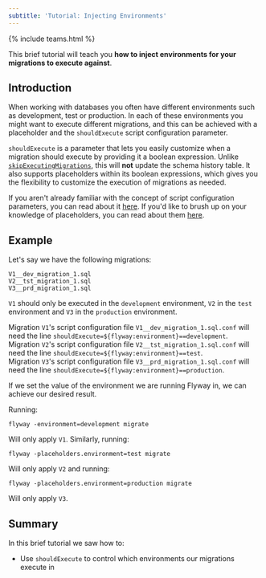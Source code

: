 ```yaml
---
subtitle: 'Tutorial: Injecting Environments'
---
```


{% include teams.html %}

This brief tutorial will teach you **how to inject environments for your migrations to execute against**.

## Introduction

When working with databases you often have different environments such as development, test or production. In each of these environments you might want to execute different migrations, and this can be achieved with a placeholder and the `shouldExecute` script configuration parameter.

`shouldExecute` is a parameter that lets you easily customize when a migration should execute by providing it a boolean expression. Unlike [`skipExecutingMigrations`](<Configuration/Flyway Namespace/Flyway Skip Executing Migrations Setting>), this will **not** update the schema history table. It also supports placeholders within its boolean expressions, which gives you the flexibility to customize the execution of migrations as needed.

If you aren't already familiar with the concept of script configuration parameters, you can read about it [here](<Script Configuration>). If you'd like to brush up on your knowledge of placeholders, you can read about them [here](https://documentation.red-gate.com/flyway/flyway-concepts/migrations/migration-placeholders).

## Example

Let's say we have the following migrations:

```
V1__dev_migration_1.sql
V2__tst_migration_1.sql
V3__prd_migration_1.sql
```

`V1` should only be executed in the `development` environment, `V2` in the `test` environment and `V3` in the `production` environment.

Migration `V1`'s script configuration file `V1__dev_migration_1.sql.conf` will need the line `shouldExecute=${flyway:environment}==development`.<br/>
Migration `V2`'s script configuration file `V2__tst_migration_1.sql.conf` will need the line `shouldExecute=${flyway:environment}==test`.<br/>
Migration `V3`'s script configuration file `V3__prd_migration_1.sql.conf` will need the line `shouldExecute=${flyway:environment}==production`.

If we set the value of the environment we are running Flyway in, we can achieve our desired result.

Running:

`flyway -environment=development migrate`

Will only apply `V1`. Similarly, running:

`flyway -placeholders.environment=test migrate`

Will only apply `V2` and running:

`flyway -placeholders.environment=production migrate`

Will only apply `V3`.

## Summary

In this brief tutorial we saw how to:

- Use `shouldExecute` to control which environments our migrations execute in
